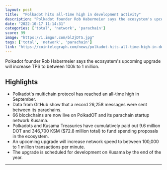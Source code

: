 ```yaml
---
layout: post
title:  "Polkadot hits all-time high in development activity"
description: "Polkadot founder Rob Habermeier says the ecosystem's upcoming upgrade will increase TPS to between 100k to 1 million."
date: "2022-10-17 11:14:31"
categories: ['total', 'network', 'parachain']
score: 99
image: "https://i.imgur.com/bl2jDTS.jpg"
tags: ['total', 'network', 'parachain']
link: "https://cointelegraph.com/news/polkadot-hits-all-time-high-in-development-activity/amp"
---
```


Polkadot founder Rob Habermeier says the ecosystem's upcoming upgrade will increase TPS to between 100k to 1 million.

## Highlights

- Polkadot's multichain protocol has reached an all-time high in September.
- Data from GitHub show that a record 26,258 messages were sent between its parachains.
- 66 blockchains are now live on PolkadOT and its parachain startup network Kusama.
- Polkadots and Kusama Treasuries have cumulatively paid out 9.6 million DOT and 346,700 KSM ($72.8 million total) to fund spending proposals in the ecosystem.
- An upcoming upgrade will increase network speed to between 100,000 to 1 million transactions per minute.
- The upgrade is scheduled for development on Kusama by the end of the year.

---
